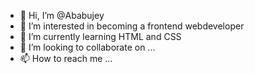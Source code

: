 - 👋 Hi, I’m @Ababujey
- 👀 I’m interested in becoming a frontend webdeveloper
- 🌱 I’m currently learning HTML and CSS
- 💞️ I’m looking to collaborate on ...
- 📫 How to reach me ...

<!---
Ababujey2/Ababujey2 is a ✨ special ✨ repository because its `README.md` (this file) appears on your GitHub profile.
You can click the Preview link to take a look at your changes.
--->
